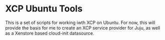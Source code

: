 XCP Ubuntu Tools
================

This is a set of scripts for working iwth XCP on Ubuntu. For now, this will
provide the basis for me to create an XCP service provider for Juju, as well as
a Xenstore based cloud-init datasource.
